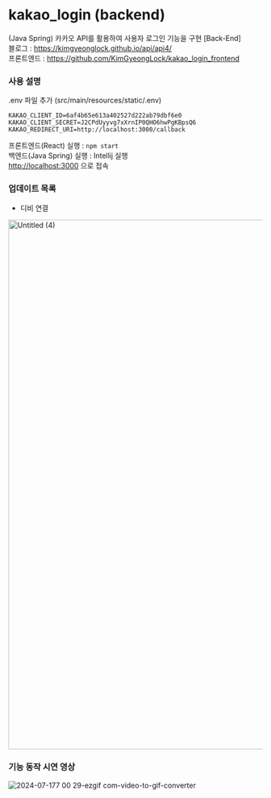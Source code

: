 # kakao_login (backend)
(Java Spring) 카카오 API를 활용하여 사용자 로그인 기능을 구현 [Back-End]   
블로그 : <https://kimgyeonglock.github.io/api/api4/>   
프론트엔드 : <https://github.com/KimGyeongLock/kakao_login_frontend>

### 사용 설명
.env 파일 추가 (src/main/resources/static/.env)
```
KAKAO_CLIENT_ID=6af4b65e613a402527d222ab79dbf6e0
KAKAO_CLIENT_SECRET=J2CPdUyyvg7xXrnIP0QHO6hwPgKBpsQ6
KAKAO_REDIRECT_URI=http://localhost:3000/callback
```
프론트엔드(React) 실행 : `npm start`     
백엔드(Java Spring) 실행 : Intellij 실행   
<http://localhost:3000> 으로 접속


### 업데이트 목록
* 디비 연결
<img width="1051" alt="Untitled (4)" src="https://github.com/user-attachments/assets/92512407-cdee-44ca-bf0d-c5d8f41e1259">


### 기능 동작 시연 영상

![2024-07-177 00 29-ezgif com-video-to-gif-converter](https://github.com/user-attachments/assets/de46ace2-d198-4965-bbeb-046f3b7bacbe)
